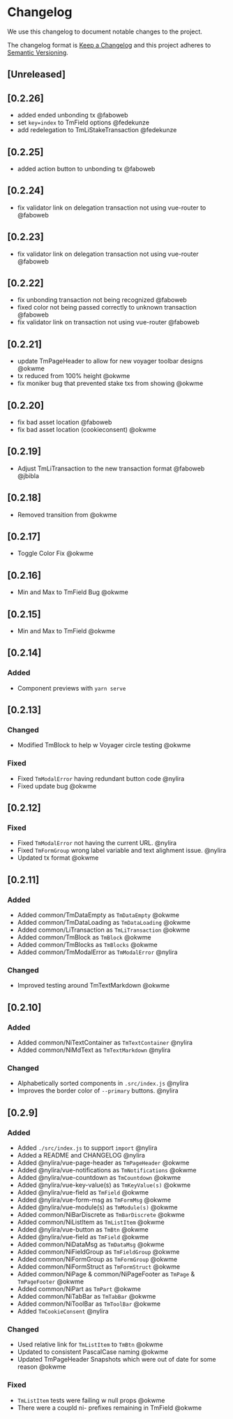# Changelog

We use this changelog to document notable changes to the project.

The changelog format is [Keep a Changelog](http://keepachangelog.com/en/1.0.0/)
and this project adheres to [Semantic Versioning](http://semver.org/spec/v2.0.0.html).

## [Unreleased]

## [0.2.26]

- added ended unbonding tx @faboweb
- set `key=index` to TmField options @fedekunze
- add redelegation to TmLiStakeTransaction @fedekunze

## [0.2.25]

- added action button to unbonding tx @faboweb

## [0.2.24]

- fix validator link on delegation transaction not using vue-router to @faboweb

## [0.2.23]

- fix validator link on delegation transaction not using vue-router @faboweb

## [0.2.22]

- fix unbonding transaction not being recognized @faboweb
- fixed color not being passed correctly to unknown transaction @faboweb
- fix validator link on transaction not using vue-router @faboweb

## [0.2.21]

- update TmPageHeader to allow for new voyager toolbar designs @okwme
- tx reduced from 100% height @okwme
- fix moniker bug that prevented stake txs from showing @okwme

## [0.2.20]

- fix bad asset location @faboweb
- fix bad asset location (cookieconsent) @okwme

## [0.2.19]

- Adjust TmLiTransaction to the new transaction format @faboweb @jbibla

## [0.2.18]

- Removed transition from <tm-list-item> @okwme

## [0.2.17]

- Toggle Color Fix @okwme

## [0.2.16]

- Min and Max to TmField Bug @okwme

## [0.2.15]

- Min and Max to TmField @okwme

## [0.2.14]

### Added

- Component previews with `yarn serve`

## [0.2.13]

### Changed

- Modified TmBlock to help w Voyager circle testing @okwme

### Fixed

- Fixed `TmModalError` having redundant button code @nylira
- Fixed update bug @okwme

## [0.2.12]

### Fixed

- Fixed `TmModalError` not having the current URL. @nylira
- Fixed `TmFormGroup` wrong label variable and text alighment issue. @nylira
- Updated tx format @okwme

## [0.2.11]

### Added

- Added common/TmDataEmpty as `TmDataEmpty` @okwme
- Added common/TmDataLoading as `TmDataLoading` @okwme
- Added common/LiTransaction as `TmLiTransaction` @okwme
- Added common/TmBlock as `TmBlock` @okwme
- Added common/TmBlocks as `TmBlocks` @okwme
- Added common/TmModalError as `TmModalError` @nylira

### Changed

- Improved testing around TmTextMarkdown @okwme

## [0.2.10]

### Added

- Added common/NiTextContainer as `TmTextContainer` @nylira
- Added common/NiMdText as `TmTextMarkdown` @nylira

### Changed

- Alphabetically sorted components in `.src/index.js` @nylira
- Improves the border color of `--primary` buttons. @nylira

## [0.2.9]

### Added

- Added `./src/index.js` to support `import` @nylira
- Added a README and CHANGELOG @nylira
- Added @nylira/vue-page-header as `TmPageHeader` @okwme
- Added @nylira/vue-notifications as `TmNotifications` @okwme
- Added @nylira/vue-countdown as `TmCountdown` @okwme
- Added @nylira/vue-key-value(s) as `TmKeyValue(s)` @okwme
- Added @nylira/vue-field as `TmField` @okwme
- Added @nylira/vue-form-msg as `TmFormMsg` @okwme
- Added @nylira/vue-module(s) as `TmModule(s)` @okwme
- Added common/NiBarDiscrete as `TmBarDiscrete` @okwme
- Added common/NiListItem as `TmListItem` @okwme
- Added @nylira/vue-button as `TmBtn` @okwme
- Added @nylira/vue-field as `TmField` @okwme
- Added common/NiDataMsg as `TmDataMsg` @okwme
- Added common/NiFieldGroup as `TmFieldGroup` @okwme
- Added common/NiFormGroup as `TmFormGroup` @okwme
- Added common/NiFormStruct as `TmFormStruct` @okwme
- Added common/NiPage & common/NiPageFooter as `TmPage` & `TmPageFooter` @okwme
- Added common/NiPart as `TmPart` @okwme
- Added common/NiTabBar as `TmTabBar` @okwme
- Added common/NiToolBar as `TmToolBar` @okwme
- Added `TmCookieConsent` @nylira

### Changed

- Used relative link for `TmListItem` to `TmBtn` @okwme
- Updated to consistent PascalCase naming @okwme
- Updated TmPageHeader Snapshots which were out of date for some reason @okwme

### Fixed

- `TmListItem` tests were failing w null props @okwme
- There were a coupld ni- prefixes remaining in TmField @okwme
